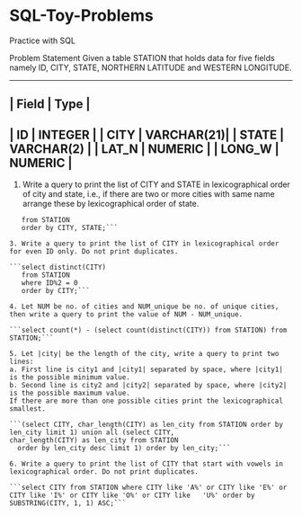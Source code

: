 # SQL-Toy-Problems
Practice with SQL

Problem Statement
Given a table STATION that holds data for five fields namely ID, CITY, STATE, NORTHERN LATITUDE and WESTERN LONGITUDE.

----------------------------
| Field       |   Type     |
----------------------------
| ID          | INTEGER    |
| CITY        | VARCHAR(21)|
| STATE       | VARCHAR(2) |
| LAT_N       | NUMERIC    |
| LONG_W      | NUMERIC    |
----------------------------


1. Write a query to print the list of CITY and STATE in lexicographical order of city and state, i.e., if there are two or more cities with same name arrange these by lexicographical order of state.

  ```select CITY, STATE  
     from STATION 
     order by CITY, STATE;```

3. Write a query to print the list of CITY in lexicographical order for even ID only. Do not print duplicates.
	  
  ```select distinct(CITY)
     from STATION  
     where ID%2 = 0
     order by CITY;```

4. Let NUM be no. of cities and NUM_unique be no. of unique cities, then write a query to print the value of NUM - NUM_unique.

  ```select count(*) - (select count(distinct(CITY)) from STATION) from STATION;```

5. Let |city| be the length of the city, write a query to print two lines:
a. First line is city1 and |city1| separated by space, where |city1| is the possible minimum value.
b. Second line is city2 and |city2| separated by space, where |city2|  is the possible maximum value.
If there are more than one possible cities print the lexicographical smallest.

  ```(select CITY, char_length(CITY) as len_city from STATION order by len_city limit 1) union all (select CITY,   
  char_length(CITY) as len_city from STATION 
	order by len_city desc limit 1) order by len_city;```  

6. Write a query to print the list of CITY that start with vowels in lexicographical order. Do not print duplicates.

  ```select CITY from STATION where CITY like 'A%' or CITY like 'E%' or CITY like 'I%' or CITY like 'O%' or CITY like   'U%' order by SUBSTRING(CITY, 1, 1) ASC;```
